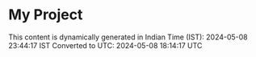 # My Project

This content is dynamically generated in Indian Time (IST): 2024-05-08 23:44:17 IST
Converted to UTC: 2024-05-08 18:14:17 UTC
